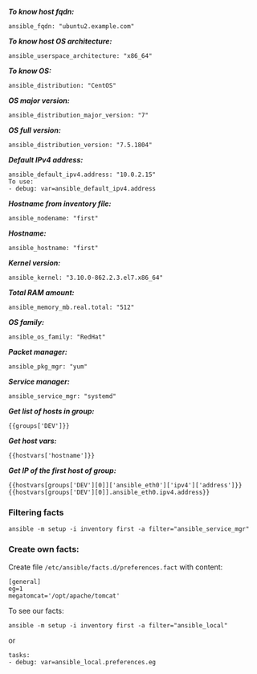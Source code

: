 ***To know host fqdn:***
```
ansible_fqdn: "ubuntu2.example.com"
```
***To know host OS architecture:***
```
ansible_userspace_architecture: "x86_64"
```
***To know OS:***
```
ansible_distribution: "CentOS"
```
***OS major version:***
```
ansible_distribution_major_version: "7"
```
***OS full version:***
```
ansible_distribution_version: "7.5.1804"
```
***Default IPv4 address:***
```
ansible_default_ipv4.address: "10.0.2.15"
To use:
- debug: var=ansible_default_ipv4.address
```
***Hostname from inventory file:***
```
ansible_nodename: "first"
```
***Hostname:***
```
ansible_hostname: "first"
```
***Kernel version:***
```
ansible_kernel: "3.10.0-862.2.3.el7.x86_64"
```
***Total RAM amount:***
```
ansible_memory_mb.real.total: "512"
```
***OS family:***
```
ansible_os_family: "RedHat"
```
***Packet manager:***
```
ansible_pkg_mgr: "yum"
```
***Service manager:***
```
ansible_service_mgr: "systemd"
```


***Get list of hosts in group:***
```
{{groups['DEV']}}
```
***Get host vars:***
```
{{hostvars['hostname']}}
```
***Get IP of the first host of group:***
```
{{hostvars[groups['DEV'][0]]['ansible_eth0']['ipv4']['address']}}
{{hostvars[groups['DEV'][0]].ansible_eth0.ipv4.address}}
```
### Filtering facts
```
ansible -m setup -i inventory first -a filter="ansible_service_mgr"
```
### Create own facts:
Create file `/etc/ansible/facts.d/preferences.fact` with content:
```
[general]
eg=1
megatomcat='/opt/apache/tomcat'
```
To see our facts:
```
ansible -m setup -i inventory first -a filter="ansible_local"
```
or
```
tasks:
- debug: var=ansible_local.preferences.eg
```
